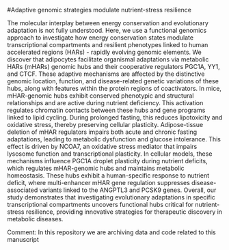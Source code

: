 #Adaptive genomic strategies modulate nutrient-stress resilience

The molecular interplay between energy conservation and evolutionary adaptation is not fully understood. Here, we use a functional genomics approach to investigate how energy conservation states modulate transcriptional compartments and resilient phenotypes linked to human accelerated regions (HARs) - rapidly evolving genomic elements. We discover that adipocytes facilitate organismal adaptations via metabolic HARs (mHARs) genomic hubs and their cooperative regulators PGC1A, YY1, and CTCF. These adaptive mechanisms are affected by the distinctive genomic location, function, and disease-related genetic variations of these hubs, along with features within the protein regions of coactivators. In mice, mHAR-genomic hubs exhibit conserved phenotypic and structural relationships and are active during nutrient deficiency. This activation regulates chromatin contacts between these hubs and gene programs linked to lipid cycling. During prolonged fasting, this reduces lipotoxicity and oxidative stress, thereby preserving cellular plasticity. Adipose-tissue deletion of mHAR regulators impairs both acute and chronic fasting adaptations, leading to metabolic dysfunction and glucose intolerance. This effect is driven by NCOA7, an oxidative stress mediator that impairs lysosome function and transcriptional plasticity. In cellular models, these mechanisms influence PGC1A droplet plasticity during nutrient deficits, which regulates mHAR-genomic hubs and maintains metabolic homeostasis. These hubs exhibit a human-specific response to nutrient deficit, where multi-enhancer mHAR gene regulation suppresses disease-associated variants linked to the ANGPTL3 and PCSK9 genes. Overall, our study demonstrates that investigating evolutionary adaptations in specific transcriptional compartments uncovers functional hubs critical for nutrient-stress resilience, providing innovative strategies for therapeutic discovery in metabolic diseases. 


Comment: 
In this repository we are archiving data and code related to this manuscript
